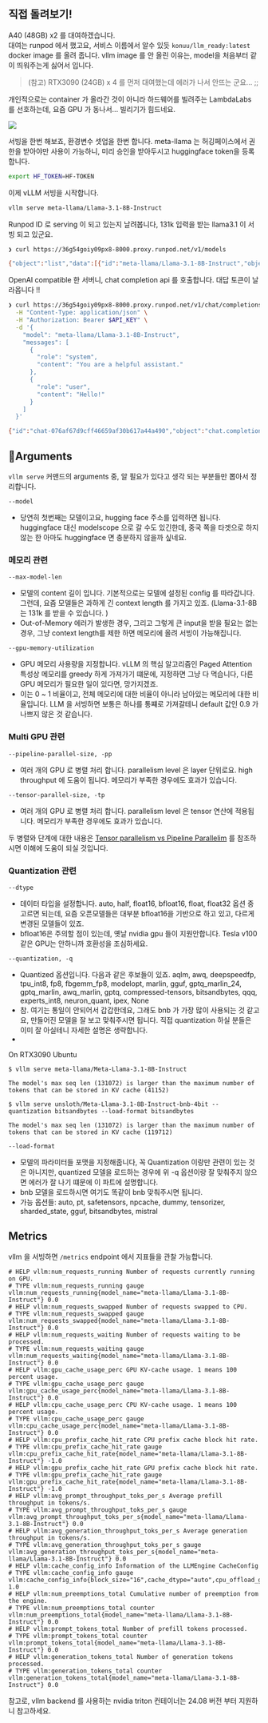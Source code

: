

## 직접 돌려보기!

A40 (48GB) x2 를 대여하겠습니다.  
대여는 runpod 에서 했고요, 서비스 이름에서 알수 있듯  `konuu/llm_ready:latest` docker image 를 올려 줍니다.  vllm image 를 안 올린 이유는, model을 처음부터 같이 띄워주는게 싫어서 입니다.

> (참고) RTX3090 (24GB) x 4 를 먼저 대여했는데 에러가 나서 안뜨는 군요... ;;

 개인적으로는 container 가 올라간 것이 아니라 하드웨어를 빌려주는 LambdaLabs 를 선호하는데, 요즘 GPU 가 동나서... 빌리기가 힘드네요.
 
![](./rsc/402.png)


서빙을 한번 해보죠, 환경변수 셋업을 한번 합니다.  meta-llama 는 허깅페이스에서 권한을 받아야만 사용이 가능하니, 미리 승인을 받아두시고 huggingface token을 등록합니다. 

``` bash
export HF_TOKEN=HF-TOKEN
```

이제 vLLM 서빙을 시작합니다. 

```bash
vllm serve meta-llama/Llama-3.1-8B-Instruct
```



Runpod ID 로 serving 이 되고 있는지 날려봅니다, 131k 입력을 받는 llama3.1 이 서빙 되고 있군요. 

```bash
❯ curl https://36g54goiy09px8-8000.proxy.runpod.net/v1/models

{"object":"list","data":[{"id":"meta-llama/Llama-3.1-8B-Instruct","object":"model","created":1729342516,"owned_by":"vllm","root":"meta-llama/Llama-3.1-8B-Instruct","parent":null,"max_model_len":131072,"permission":[{"id":"modelperm-f4239c4af18545faabe2190499d6b567","object":"model_permission","created":1729342516,"allow_create_engine":false,"allow_sampling":true,"allow_logprobs":true,"allow_search_indices":false,"allow_view":true,"allow_fine_tuning":false,"organization":"*","group":null,"is_blocking":false}]}]}%   
```


OpenAI compatible 한 서버니, chat completion api 를 호출합니다. 대답 토큰이 날라옵니다 !!

```bash
❯ curl https://36g54goiy09px8-8000.proxy.runpod.net/v1/chat/completions \
  -H "Content-Type: application/json" \
  -H "Authorization: Bearer $API_KEY" \
  -d '{
    "model": "meta-llama/Llama-3.1-8B-Instruct",
    "messages": [
      {
        "role": "system",
        "content": "You are a helpful assistant."
      },
      {
        "role": "user",
        "content": "Hello!"
      }
    ]
  }'

{"id":"chat-076af67d9cff46659af30b617a44a490","object":"chat.completion","created":1729342638,"model":"meta-llama/Llama-3.1-8B-Instruct","choices":[{"index":0,"message":{"role":"assistant","content":"Hello! How can I assist you today?","tool_calls":[]},"logprobs":null,"finish_reason":"stop","stop_reason":null}],"usage":{"prompt_tokens":43,"total_tokens":53,"completion_tokens":10},"prompt_logprobs":null}% 
```


## Arguments

`vllm serve` 커맨드의 arguments 중, 알 필요가 있다고 생각 되는 부분들만 뽑아서 정리합니다.

`--model`
- 당연히 첫번째는 모델이고요, hugging face 주소를 입력하면 됩니다. huggingface 대신 modelscope 으로 갈 수도 있긴한데, 중국 쪽을 타겟으로 하지 않는 한 아마도 huggingface 면 충분하지 않을까 싶네요.


### 메모리 관련


`--max-model-len`
- 모델의 content 길이 입니다. 기본적으로는 모델에 설정된 config 를 따라갑니다. 그런데, 요즘 모델들은 과하게 긴 context length 를 가지고 있죠. (Llama-3.1-8B 는 131k 를 받을 수 있습니다. )
- Out-of-Memory 에러가 발생한 경우, 그리고 그렇게 큰 input을 받을 필요는 없는 경우, 그냥 context length를 제한 하면 메모리에 올려 서빙이 가능해집니다.


`--gpu-memory-utilization`
- GPU 메모리 사용량을 지정합니다. vLLM 의 핵심 알고리즘인 Paged Attention 특성상 메모리를 greedy 하게 가져가기 떄문에, 지정하면 그냥 다 먹습니다, 다른 GPU 메모리가 필요한 일이 있다면, 망가지겠죠.
- 이는 0 ~ 1 비율이고, 전체 메모리에 대한 비율이 아니라 남아있는 메모리에 대한 비율입니다. LLM 을 서빙하면 보통은 하나를 통쨰로 가져갈테니 default 값인 0.9 가 나쁘지 않은 것 같습니다.

### Multi GPU 관련

`--pipeline-parallel-size, -pp`
- 여러 개의 GPU 로 병렬 처리 합니다. parallelism level 은 layer 단위로요. high throughput 에 도움이 됩니다. 메모리가 부족한 경우에도 효과가 있습니다.

`--tensor-parallel-size, -tp`
- 여러 개의 GPU 로 병렬 처리 합니다. parallelism level 은 tensor 연산에 적용됩니다. 메모리가 부족한 경우에도 효과가 있습니다.

두 병렬와 단계에 대한 내용은 [Tensor parallelism vs Pipeline Parallelim](https://colossalai.org/docs/concepts/paradigms_of_parallelism/)  를 참조하시면 이해에 도움이 되실 것입니다.



### Quantization 관련


`--dtype`

- 데이터 타입을 설정합니다. auto, half, float16, bfloat16, float, float32 옵션 중 고르면 되는데, 요즘 오픈모델들은 대부분 bfloat16을 기반으로 하고 있고, 다르게 변경된 모델들이 있죠. 
- bfloat16은 주의할 점이 있는데, 옛날 nvidia gpu 들이 지원안합니다. Tesla v100 같은 GPU는 안하니까 호환성을 조심하세요.  

`--quantization, -q`
- Quantized 옵션입니다. 다음과 같은 후보들이 있죠. aqlm, awq, deepspeedfp, tpu_int8, fp8, fbgemm_fp8, modelopt, marlin, gguf, gptq_marlin_24, gptq_marlin, awq_marlin, gptq, compressed-tensors, bitsandbytes, qqq, experts_int8, neuron_quant, ipex, None
- 참. 여기는 통일이 안되어서 갑갑한데요, 그래도 bnb 가 가장 많이 사용되는 것 같고요, 만들어진 모델을 잘 보고 맞춰주시면 됩니다. 직접 quantization 하실 분들은 이미 잘 아실테니 자세한 설명은 생략합니다.
- 

On RTX3090 Ubuntu

```
$ vllm serve meta-llama/Meta-Llama-3.1-8B-Instruct

The model's max seq len (131072) is larger than the maximum number of tokens that can be stored in KV cache (41152)
```

```
$ vllm serve unsloth/Meta-Llama-3.1-8B-Instruct-bnb-4bit --quantization bitsandbytes --load-format bitsandbytes

The model's max seq len (131072) is larger than the maximum number of tokens that can be stored in KV cache (119712)
```
  


`--load-format`
- 모델의 파라미터들 포맷을 지정해줍니다, 꼭 Quantization 이랑만 관련이 있는 것은 아니지만, quantized 모델을 로드하는 경우에 위 -q 옵션이랑 잘 맞춰주지 않으면 에러가 잘 나기 떄문에 이 파트에 설명합니다.
- bnb 모델을 로드하시면 여기도 똑같이 bnb 맞춰주시면 됩니다.
- 가능 옵션들:  auto, pt, safetensors, npcache, dummy, tensorizer, sharded_state, gguf, bitsandbytes, mistral




## Metrics

vllm 을 서빙하면 `/metrics` endpoint 에서 지표들을 관찰 가능합니다.

```
# HELP vllm:num_requests_running Number of requests currently running on GPU.
# TYPE vllm:num_requests_running gauge
vllm:num_requests_running{model_name="meta-llama/Llama-3.1-8B-Instruct"} 0.0
# HELP vllm:num_requests_swapped Number of requests swapped to CPU.
# TYPE vllm:num_requests_swapped gauge
vllm:num_requests_swapped{model_name="meta-llama/Llama-3.1-8B-Instruct"} 0.0
# HELP vllm:num_requests_waiting Number of requests waiting to be processed.
# TYPE vllm:num_requests_waiting gauge
vllm:num_requests_waiting{model_name="meta-llama/Llama-3.1-8B-Instruct"} 0.0
# HELP vllm:gpu_cache_usage_perc GPU KV-cache usage. 1 means 100 percent usage.
# TYPE vllm:gpu_cache_usage_perc gauge
vllm:gpu_cache_usage_perc{model_name="meta-llama/Llama-3.1-8B-Instruct"} 0.0
# HELP vllm:cpu_cache_usage_perc CPU KV-cache usage. 1 means 100 percent usage.
# TYPE vllm:cpu_cache_usage_perc gauge
vllm:cpu_cache_usage_perc{model_name="meta-llama/Llama-3.1-8B-Instruct"} 0.0
# HELP vllm:cpu_prefix_cache_hit_rate CPU prefix cache block hit rate.
# TYPE vllm:cpu_prefix_cache_hit_rate gauge
vllm:cpu_prefix_cache_hit_rate{model_name="meta-llama/Llama-3.1-8B-Instruct"} -1.0
# HELP vllm:gpu_prefix_cache_hit_rate GPU prefix cache block hit rate.
# TYPE vllm:gpu_prefix_cache_hit_rate gauge
vllm:gpu_prefix_cache_hit_rate{model_name="meta-llama/Llama-3.1-8B-Instruct"} -1.0
# HELP vllm:avg_prompt_throughput_toks_per_s Average prefill throughput in tokens/s.
# TYPE vllm:avg_prompt_throughput_toks_per_s gauge
vllm:avg_prompt_throughput_toks_per_s{model_name="meta-llama/Llama-3.1-8B-Instruct"} 0.0
# HELP vllm:avg_generation_throughput_toks_per_s Average generation throughput in tokens/s.
# TYPE vllm:avg_generation_throughput_toks_per_s gauge
vllm:avg_generation_throughput_toks_per_s{model_name="meta-llama/Llama-3.1-8B-Instruct"} 0.0
# HELP vllm:cache_config_info Information of the LLMEngine CacheConfig
# TYPE vllm:cache_config_info gauge
vllm:cache_config_info{block_size="16",cache_dtype="auto",cpu_offload_gb="0",enable_prefix_caching="False",gpu_memory_utilization="0.9",num_cpu_blocks="2048",num_gpu_blocks="2375",num_gpu_blocks_override="None",sliding_window="None",swap_space_bytes="4294967296"} 1.0
# HELP vllm:num_preemptions_total Cumulative number of preemption from the engine.
# TYPE vllm:num_preemptions_total counter
vllm:num_preemptions_total{model_name="meta-llama/Llama-3.1-8B-Instruct"} 0.0
# HELP vllm:prompt_tokens_total Number of prefill tokens processed.
# TYPE vllm:prompt_tokens_total counter
vllm:prompt_tokens_total{model_name="meta-llama/Llama-3.1-8B-Instruct"} 0.0
# HELP vllm:generation_tokens_total Number of generation tokens processed.
# TYPE vllm:generation_tokens_total counter
vllm:generation_tokens_total{model_name="meta-llama/Llama-3.1-8B-Instruct"} 0.0
```

참고로, vllm backend 를 사용하는 nvidia triton 컨테이너는 24.08 버전 부터 지원하니 참고하세요.
